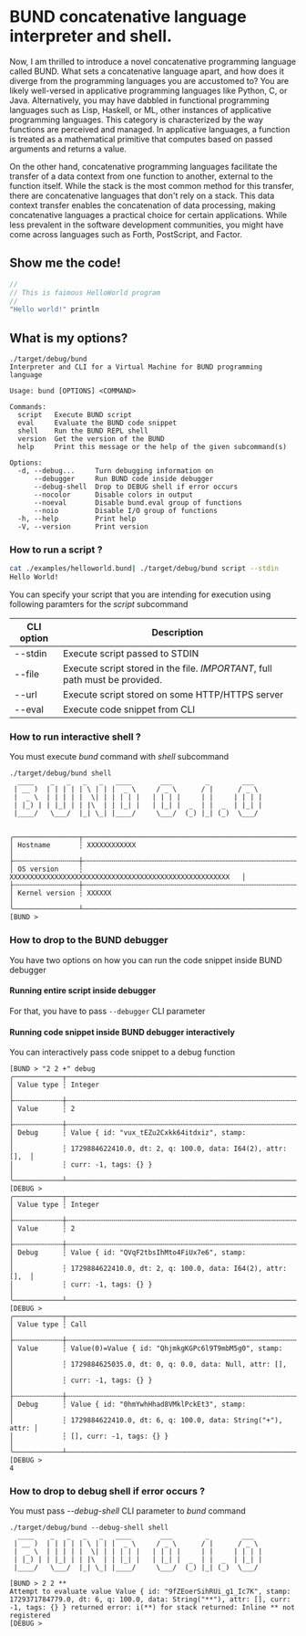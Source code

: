 # BUND concatenative language interpreter and shell.

Now, I am thrilled to introduce a novel concatenative programming language called BUND. What sets a concatenative language apart, and how does it diverge from the programming languages you are accustomed to? You are likely well-versed in applicative programming languages like Python, C, or Java. Alternatively, you may have dabbled in functional programming languages such as Lisp, Haskell, or ML, other instances of applicative programming languages. This category is characterized by the way functions are perceived and managed. In applicative languages, a function is treated as a mathematical primitive that computes based on passed arguments and returns a value.

On the other hand, concatenative programming languages facilitate the transfer of a data context from one function to another, external to the function itself. While the stack is the most common method for this transfer, there are concatenative languages that don't rely on a stack. This data context transfer enables the concatenation of data processing, making concatenative languages a practical choice for certain applications. While less prevalent in the software development communities, you might have come across languages such as Forth, PostScript, and Factor.

## Show me the code!

```rust
//
// This is faimous HelloWorld program
//
"Hello world!" println
```

## What is my options?

```shell
./target/debug/bund
Interpreter and CLI for a Virtual Machine for BUND programming language

Usage: bund [OPTIONS] <COMMAND>

Commands:
  script   Execute BUND script
  eval     Evaluate the BUND code snippet
  shell    Run the BUND REPL shell
  version  Get the version of the BUND
  help     Print this message or the help of the given subcommand(s)

Options:
  -d, --debug...     Turn debugging information on
      --debugger     Run BUND code inside debugger
      --debug-shell  Drop to DEBUG shell if error occurs
      --nocolor      Disable colors in output
      --noeval       Disable bund.eval group of functions
      --noio         Disable I/O group of functions
  -h, --help         Print help
  -V, --version      Print version
```

### How to run a script ?

```bash
cat ./examples/helloworld.bund| ./target/debug/bund script --stdin
Hello World!
```

You can specify your script that you are intending for execution using following paramters for the _script_ subcommand

| CLI option | Description |
| --- | --- |
| --stdin | Execute script passed to STDIN |
| --file | Execute script stored in the file. *IMPORTANT*, full path must be provided. |
| --url | Execute script stored on some HTTP/HTTPS server |
| --eval| Execute code snippet from CLI |

### How to run interactive shell ?

You must execute _bund_ command with _shell_ subcommand

```shell
./target/debug/bund shell
  ____    _   _   _   _   ____       ___        _        ___
 | __ )  | | | | | \ | | |  _ \     / _ \      / |      / _ \
 |  _ \  | | | | |  \| | | | | |   | | | |     | |     | | | |
 | |_) | | |_| | | |\  | | |_| |   | |_| |  _  | |  _  | |_| |
 |____/   \___/  |_| \_| |____/     \___/  (_) |_| (_)  \___/


╭────────────────┬──────────────────────────────────────────────────────────╮
│ Hostname       ┆ XXXXXXXXXXXX                                             │
├╌╌╌╌╌╌╌╌╌╌╌╌╌╌╌╌┼╌╌╌╌╌╌╌╌╌╌╌╌╌╌╌╌╌╌╌╌╌╌╌╌╌╌╌╌╌╌╌╌╌╌╌╌╌╌╌╌╌╌╌╌╌╌╌╌╌╌╌╌╌╌╌╌╌╌┤
│ OS version     ┆ XXXXXXXXXXXXXXXXXXXXXXXXXXXXXXXXXXXXXXXXXXXXXXXXXXXXXX   │
├╌╌╌╌╌╌╌╌╌╌╌╌╌╌╌╌┼╌╌╌╌╌╌╌╌╌╌╌╌╌╌╌╌╌╌╌╌╌╌╌╌╌╌╌╌╌╌╌╌╌╌╌╌╌╌╌╌╌╌╌╌╌╌╌╌╌╌╌╌╌╌╌╌╌╌┤
│ Kernel version ┆ XXXXXX                                                   │
╰────────────────┴──────────────────────────────────────────────────────────╯
[BUND >
```

### How to drop to the BUND debugger

You have two options on how you can run the code snippet inside BUND debugger

#### Running entire script inside debugger

For that, you have to pass ```--debugger``` CLI parameter

#### Running code snippet inside BUND debugger interactively

You can interactively pass code snippet to a debug function

```shell
[BUND > "2 2 +" debug
╭────────────┬────────────────────────────────────────────────────────────╮
│ Value type ┆ Integer                                                    │
├╌╌╌╌╌╌╌╌╌╌╌╌┼╌╌╌╌╌╌╌╌╌╌╌╌╌╌╌╌╌╌╌╌╌╌╌╌╌╌╌╌╌╌╌╌╌╌╌╌╌╌╌╌╌╌╌╌╌╌╌╌╌╌╌╌╌╌╌╌╌╌╌╌┤
│ Value      ┆ 2                                                          │
├╌╌╌╌╌╌╌╌╌╌╌╌┼╌╌╌╌╌╌╌╌╌╌╌╌╌╌╌╌╌╌╌╌╌╌╌╌╌╌╌╌╌╌╌╌╌╌╌╌╌╌╌╌╌╌╌╌╌╌╌╌╌╌╌╌╌╌╌╌╌╌╌╌┤
│ Debug      ┆ Value { id: "vux_tEZu2Cxkk64itdxiz", stamp:                │
│            ┆ 1729884622410.0, dt: 2, q: 100.0, data: I64(2), attr: [],  │
│            ┆ curr: -1, tags: {} }                                       │
╰────────────┴────────────────────────────────────────────────────────────╯
[DEBUG >
╭────────────┬────────────────────────────────────────────────────────────╮
│ Value type ┆ Integer                                                    │
├╌╌╌╌╌╌╌╌╌╌╌╌┼╌╌╌╌╌╌╌╌╌╌╌╌╌╌╌╌╌╌╌╌╌╌╌╌╌╌╌╌╌╌╌╌╌╌╌╌╌╌╌╌╌╌╌╌╌╌╌╌╌╌╌╌╌╌╌╌╌╌╌╌┤
│ Value      ┆ 2                                                          │
├╌╌╌╌╌╌╌╌╌╌╌╌┼╌╌╌╌╌╌╌╌╌╌╌╌╌╌╌╌╌╌╌╌╌╌╌╌╌╌╌╌╌╌╌╌╌╌╌╌╌╌╌╌╌╌╌╌╌╌╌╌╌╌╌╌╌╌╌╌╌╌╌╌┤
│ Debug      ┆ Value { id: "QVqF2tbsIhMto4FiUx7e6", stamp:                │
│            ┆ 1729884622410.0, dt: 2, q: 100.0, data: I64(2), attr: [],  │
│            ┆ curr: -1, tags: {} }                                       │
╰────────────┴────────────────────────────────────────────────────────────╯
[DEBUG >
╭────────────┬────────────────────────────────────────────────────────────╮
│ Value type ┆ Call                                                       │
├╌╌╌╌╌╌╌╌╌╌╌╌┼╌╌╌╌╌╌╌╌╌╌╌╌╌╌╌╌╌╌╌╌╌╌╌╌╌╌╌╌╌╌╌╌╌╌╌╌╌╌╌╌╌╌╌╌╌╌╌╌╌╌╌╌╌╌╌╌╌╌╌╌┤
│ Value      ┆ Value(0)=Value { id: "QhjmkgKGPc6l9T9mbM5g0", stamp:       │
│            ┆ 1729884625035.0, dt: 0, q: 0.0, data: Null, attr: [],      │
│            ┆ curr: -1, tags: {} }                                       │
├╌╌╌╌╌╌╌╌╌╌╌╌┼╌╌╌╌╌╌╌╌╌╌╌╌╌╌╌╌╌╌╌╌╌╌╌╌╌╌╌╌╌╌╌╌╌╌╌╌╌╌╌╌╌╌╌╌╌╌╌╌╌╌╌╌╌╌╌╌╌╌╌╌┤
│ Debug      ┆ Value { id: "0hmYwhHhad8VMklPckEt3", stamp:                │
│            ┆ 1729884622410.0, dt: 6, q: 100.0, data: String("+"), attr: │
│            ┆ [], curr: -1, tags: {} }                                   │
╰────────────┴────────────────────────────────────────────────────────────╯
[DEBUG >
4
```

### How to drop to debug shell if error occurs ?

You must pass _--debug-shell_ CLI parameter to _bund_ command

```shell
./target/debug/bund --debug-shell shell
  ____    _   _   _   _   ____       ___        _        ___
 | __ )  | | | | | \ | | |  _ \     / _ \      / |      / _ \
 |  _ \  | | | | |  \| | | | | |   | | | |     | |     | | | |
 | |_) | | |_| | | |\  | | |_| |   | |_| |  _  | |  _  | |_| |
 |____/   \___/  |_| \_| |____/     \___/  (_) |_| (_)  \___/

[BUND > 2 2 **
Attempt to evaluate value Value { id: "9fZEoerSihRUi_g1_Ic7K", stamp: 1729371784779.0, dt: 6, q: 100.0, data: String("**"), attr: [], curr: -1, tags: {} } returned error: i(**) for stack returned: Inline ** not registered
[DEBUG >
```
